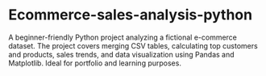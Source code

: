 # Ecommerce-sales-analysis-python
A  beginner-friendly Python project analyzing a fictional e-commerce dataset. The project covers merging CSV tables, calculating top customers and products, sales trends, and data visualization using Pandas and Matplotlib. Ideal for portfolio and learning purposes.
